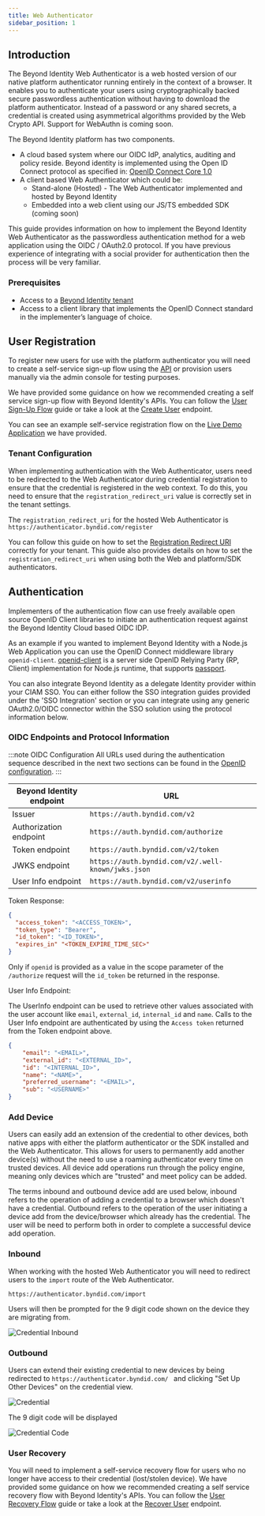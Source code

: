 ```yaml
---
title: Web Authenticator
sidebar_position: 1
---
```


## Introduction

The Beyond Identity Web Authenticator is a web hosted version of our native platform authenticator running entirely in the context of a browser. It enables you to authenticate your users using cryptographically backed secure passwordless authentication without having to download the platform authenticator. Instead of a password or any shared secrets, a credential is created using asymmetrical algorithms provided by the Web Crypto API. Support for WebAuthn is coming soon. 

The Beyond Identity platform has two components. 
* A cloud based system where our OIDC IdP, analytics, auditing and policy reside. Beyond identity is implemented using the Open ID Connect protocol as specified in: [OpenID Connect Core 1.0](https://openid.net/specs/openid-connect-core-1_0.html)
* A client based Web Authenticator which could be: 
     * Stand-alone (Hosted) - The Web Authenticator implemented and hosted by Beyond Identity
     * Embedded into a web client using our JS/TS embedded SDK (coming soon) 

This guide provides information on how to implement the Beyond Identity Web Authenticator as the passwordless authentication method for a web application using the OIDC / OAuth2.0 protocol. If you have previous experience of integrating with a social provider for authentication then the process will be very familiar. 

### Prerequisites
* Access to a [Beyond Identity tenant](/docs/v0/getting-started/create-a-tenant) 
* Access to a client library that implements the OpenID Connect standard in the implementer’s language of choice. 


## User Registration

To register new users for use with the platform authenticator you will need to create a self-service sign-up flow using the [API](ref:createuser) or provision users manually via the admin console for testing purposes. 

We have provided some guidance on how we recommended creating a self service sign-up flow with Beyond Identity's APIs. You can follow the [User Sign-Up Flow](/docs/v0/integration-guides/user-sign-up-flow) guide or take a look at the [Create User](ref:createuser) endpoint.

You can see an example self-service registration flow on the [Live Demo Application](https://www.solemate.me) we have provided.

### Tenant Configuration

When implementing authentication with the Web Authenticator, users need to be redirected to the Web Authenticator during credential registration to ensure that the credential is registered in the web context. To do this, you need to ensure that the `registration_redirect_uri` value is correctly set in the tenant settings. 

The `registration_redirect_uri` for the hosted Web Authenticator is `https://authenticator.byndid.com/register`

You can follow this guide on how to set the [Registration Redirect URI](/docs/v0/getting-started/account-configuration/registration-redirect-uri) correctly for your tenant. This guide also provides details on how to set the `registration_redirect_uri` when using both the Web and platform/SDK authenticators. 


## Authentication

Implementers of the authentication flow can use freely available open source OpenID Client libraries to initiate an authentication request against the Beyond Identity Cloud based OIDC IDP. 

As an example if you wanted to implement Beyond Identity with a Node.js Web Application you can use the OpenID Connect middleware library `openid-client`. [openid-client](https://www.npmjs.com/package/openid-client) is a server side OpenID Relying Party (RP, Client) implementation for Node.js runtime, that supports [passport](http://passportjs.org/).

You can also integrate Beyond Identity as a delegate Identity provider within your CIAM SSO. You can either follow the SSO integration guides provided under the 'SSO Integration' section or you can integrate using any generic OAuth2.0/OIDC connector within the SSO solution using the protocol information below. 

### OIDC Endpoints and Protocol Information

:::note OIDC Configuration
All URLs used during the authentication sequence described in the next two sections can be found in the [OpenID configuration](https://authenticator.byndid.com/.well-known/openid-configuration).
:::

|Beyond Identity endpoint | URL |
|----------------------------------|--- |
| Issuer                  | `https://auth.byndid.com/v2` |
| Authorization endpoint  | `https://auth.byndid.com/authorize` |
| Token endpoint          | `https://auth.byndid.com/v2/token` |
| JWKS endpoint           | `https://auth.byndid.com/v2/.well-known/jwks.json` |
| User Info endpoint      | `https://auth.byndid.com/v2/userinfo` |
 
Token Response:

```json
{
  "access_token": "<ACCESS_TOKEN>",
  "token_type": "Bearer",
  "id_token": "<ID_TOKEN>",
  "expires_in" "<TOKEN_EXPIRE_TIME_SEC>"
}
```

Only if `openid` is provided as a value in the scope parameter of the `/authorize` request will the `id_token` be returned in the response. 

User Info Endpoint: 

The UserInfo endpoint can be used to retrieve other values associated with the user account like `email`, `external_id`, `internal_id` and `name`. Calls to the User Info endpoint are authenticated by using the `Access token` returned from the Token endpoint above. 

```json
{
    "email": "<EMAIL>",
    "external_id": "<EXTERNAL_ID>",
    "id": "<INTERNAL_ID>",
    "name": "<NAME>",
    "preferred_username": "<EMAIL>",
    "sub": "<USERNAME>"
}
```

### Add Device

Users can easily add an extension of the credential to other devices, both native apps with either the platform authenticator or the SDK installed and the Web Authenticator. This allows for users to permanently add another device(s) without the need to use a roaming authenticator every time on trusted devices. All device add operations run through the policy engine, meaning only devices which are "trusted" and meet policy can be added.  

The terms inbound and outbound device add are used below, inbound refers to the operation of adding a credential to a browser which doesn't have a credential. Outbound refers to the operation of the user initiating a device add from the device/browser which already has the credential. The user will be need to perform both in order to complete a successful device add operation. 

### Inbound

When working with the hosted Web Authenticator you will need to redirect users to the `import` route of the Web Authenticator.

`https://authenticator.byndid.com/import`

Users will then be prompted for the 9 digit code shown on the device they are migrating from.

![Credential Inbound](/assets/web-auth-enter-qr.png)

### Outbound

Users can extend their existing credential to new devices by being redirected to `https://authenticator.byndid.com/ ` and clicking "Set Up Other Devices" on the credential view. 

![Credential](/assets/web-auth-credential.png)

The 9 digit code will be displayed

![Credential Code](/assets/web-auth-credential-code.png)

### User Recovery

You will need to implement a self-service recovery flow for users who no longer have access to their credential (lost/stolen device). We have provided some guidance on how we recommended creating a self service recovery flow with Beyond Identity's APIs. You can follow the [User Recovery Flow](/docs/v0/integration-guides/user-recovery-flow) guide or take a look at the [Recover User](ref:recoveruser-1) endpoint.



